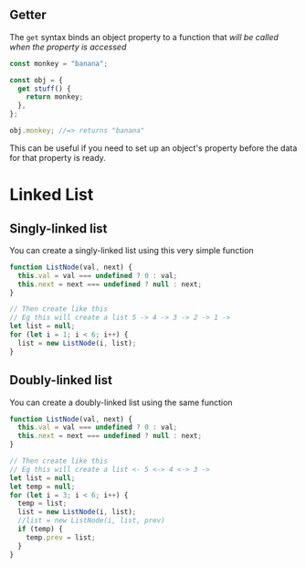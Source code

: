 ## Getter

The `get` syntax binds an object property to a function that _will be called when the property is accessed_

```javascript
const monkey = "banana";

const obj = {
  get stuff() {
    return monkey;
  },
};

obj.monkey; //=> returns "banana"
```

This can be useful if you need to set up an object's property before the data for that property is ready.

# Linked List

## Singly-linked list

You can create a singly-linked list using this very simple function

```js
function ListNode(val, next) {
  this.val = val === undefined ? 0 : val;
  this.next = next === undefined ? null : next;
}

// Then create like this
// Eg this will create a list 5 -> 4 -> 3 -> 2 -> 1 ->
let list = null;
for (let i = 1; i < 6; i++) {
  list = new ListNode(i, list);
}
```

## Doubly-linked list

You can create a doubly-linked list using the same function

```js
function ListNode(val, next) {
  this.val = val === undefined ? 0 : val;
  this.next = next === undefined ? null : next;
}

// Then create like this
// Eg this will create a list <- 5 <-> 4 <-> 3 ->
let list = null;
let temp = null;
for (let i = 3; i < 6; i++) {
  temp = list;
  list = new ListNode(i, list);
  //list = new ListNode(i, list, prev)
  if (temp) {
    temp.prev = list;
  }
}
```
